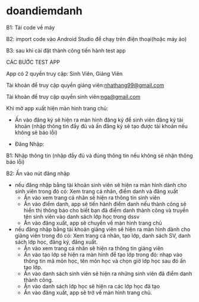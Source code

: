 # doandiemdanh
B1: Tải code về máy 

B2: import code vào Android Studio để chạy trên điện thoại(hoặc máy ảo)

B3: sau khi cài đặt thành công tiến hành test app

CÁC BƯỚC TEST APP

App có 2 quyền truy cập: Sinh Viên, Giảng Viên

Tài khoản để truy cập quyền giảng viên:nhathang99@gmail.com

Tài khoản để truy cập quyền sinh viên:nga@gmail.com

Khi mở app xuất hiện màn hình trang chủ: 

- Ấn vào đăng ký sẽ hiện ra màn hình đăng ký để sinh viên đăng ký tài khoản (nhập thông tin đầy đủ và ấn đăng ký sẽ tạo được tài khoản nếu không sẽ báo lỗi)

- Đăng Nhập:

B1: Nhập thông tin (nhập đầy đủ và đúng thông tin nếu không sẽ nhận thông báo lỗi)

B2: Ấn vào nút đăng nhập 
  - nếu đăng nhập bằng tài khoản sinh viên sẽ hiện ra màn hình dành cho sinh viên trong đó có: Xem trang cá nhân, điểm danh và đăng xuất
      + Ấn vào xem trang cá nhân sẽ hiện ra thông tin sinh viên
      + Ấn vào điểm danh, app sẽ tiến hành điểm danh nếu thành công sẽ hiển thị thông báo cho biết bạn đã điểm danh thành công và truyền tên sinh viên vào danh sách lớp học trong dssv
      + Ấn vào đăng xuất, app sẽ chuyển về màn hình trang chủ
  - nếu đăng nhập bằng tài khoản giảng viên sẽ hiện ra màn hình dành cho giảng viên trong đó có: Xem trang cá nhân, tạo lớp, danh sách SV, danh sách lớp học, đăng ký, đăng xuất.
      + Ấn vào xem trang cá nhân sẽ hiện ra thông tin giảng viên
      + Ấn vào tạo lớp sẽ hiện ra màn hình để tạo lớp trong đó: nhạp vào thông tin mã môn học, tên môn học và chọn giờ lớp học sau đó ấn tạo lớp.
      + Ấn vào danh sách sinh viên sẽ hiện ra những sinh viên đã điểm danh thành công.
      + Ấn vào danh sách lớp học sẽ hiện ra các lớp học đã tạo
      + Ấn vào đăng xuất, app sẽ trở về màn hình trang chủ.
